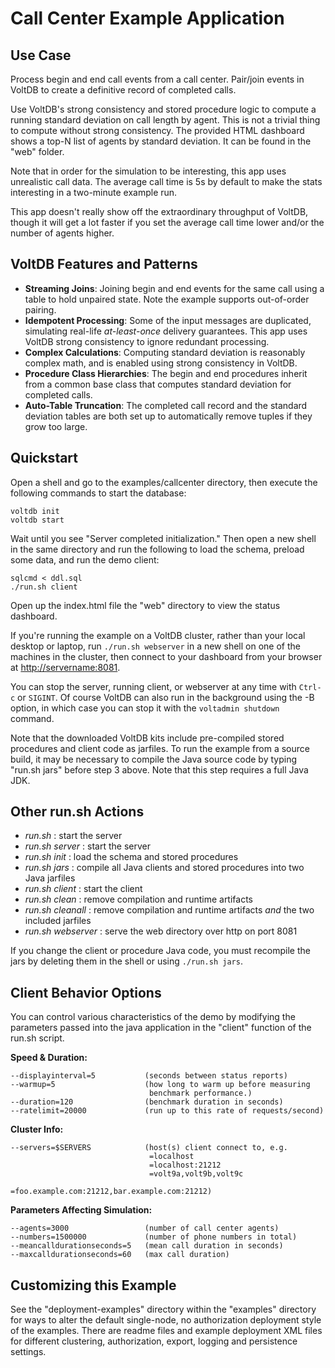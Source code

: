 # Call Center Example Application


Use Case
---------------------------
Process begin and end call events from a call center. Pair/join events in VoltDB to create a definitive record of completed calls.

Use VoltDB's strong consistency and stored procedure logic to compute a running standard deviation on call length by agent. This is not a trivial thing to compute without strong consistency. The provided HTML dashboard shows a top-N list of agents by standard deviation. It can be found in the "web" folder.

Note that in order for the simulation to be interesting, this app uses unrealistic call data. The average call time is 5s by default to make the stats interesting in a two-minute example run.

This app doesn't really show off the extraordinary throughput of VoltDB, though it will get a lot faster if you set the average call time lower and/or the number of agents higher.


VoltDB Features and Patterns
---------------------------

- **Streaming Joins**: Joining begin and end events for the same call using a table to hold unpaired state. Note the example supports out-of-order pairing.
- **Idempotent Processing**: Some of the input messages are duplicated, simulating real-life *at-least-once* delivery guarantees. This app uses VoltDB strong consistency to ignore redundant processing.
- **Complex Calculations**: Computing standard deviation is reasonably complex math, and is enabled using strong consistency in VoltDB.
- **Procedure Class Hierarchies**: The begin and end procedures inherit from a common base class that computes standard deviation for completed calls.
- **Auto-Table Truncation**: The completed call record and the standard deviation tables are both set up to automatically remove tuples if they grow too large.

Quickstart
---------------------------
Open a shell and go to the examples/callcenter directory, then execute the following commands to start the database:

    voltdb init
    voltdb start

Wait until you see "Server completed initialization."  Then open a new shell in the same directory and run the following to load the schema, preload some data, and run the demo client:

    sqlcmd < ddl.sql
    ./run.sh client

Open up the index.html file the "web" directory to view the status dashboard.

If you're running the example on a VoltDB cluster, rather than your local desktop or laptop, run `./run.sh webserver` in a new shell on one of the machines in the cluster, then connect to your dashboard from your browser at [http://servername:8081](http://servername:8081).

You can stop the server, running client, or webserver at any time with `Ctrl-c` or `SIGINT`.  Of course VoltDB can also run in the background using the -B option, in which case you can stop it with the `voltadmin shutdown` command.

Note that the downloaded VoltDB kits include pre-compiled stored procedures and client code as jarfiles. To run the example from a source build, it may be necessary to compile the Java source code by typing "run.sh jars" before step 3 above. Note that this step requires a full Java JDK.


Other run.sh Actions
---------------------------
- *run.sh* : start the server
- *run.sh server* : start the server
- *run.sh init* : load the schema and stored procedures
- *run.sh jars* : compile all Java clients and stored procedures into two Java jarfiles
- *run.sh client* : start the client
- *run.sh clean* : remove compilation and runtime artifacts
- *run.sh cleanall* : remove compilation and runtime artifacts *and* the two included jarfiles
- *run.sh webserver* : serve the web directory over http on port 8081

If you change the client or procedure Java code, you must recompile the jars by deleting them in the shell or using `./run.sh jars`.

Client Behavior Options
---------------------------
You can control various characteristics of the demo by modifying the parameters passed into the java application in the "client" function of the run.sh script.

**Speed & Duration:**

    --displayinterval=5           (seconds between status reports)
    --warmup=5                    (how long to warm up before measuring
                                   benchmark performance.)
    --duration=120                (benchmark duration in seconds)
    --ratelimit=20000             (run up to this rate of requests/second)

**Cluster Info:**

    --servers=$SERVERS            (host(s) client connect to, e.g.
                                   =localhost
                                   =localhost:21212
                                   =volt9a,volt9b,volt9c
                                   =foo.example.com:21212,bar.example.com:21212)

**Parameters Affecting Simulation:**

    --agents=3000                 (number of call center agents)
    --numbers=1500000             (number of phone numbers in total)
    --meancalldurationseconds=5   (mean call duration in seconds)
    --maxcalldurationseconds=60   (max call duration)

Customizing this Example
---------------------------
See the "deployment-examples" directory within the "examples" directory for ways to alter the default single-node, no authorization deployment style of the examples. There are readme files and example deployment XML files for different clustering, authorization, export, logging and persistence settings.
